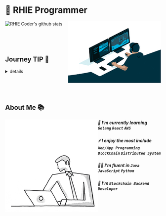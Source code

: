 # 🐺 RHIE Programmer

<img align="right" alt="GIF" src="https://github.com/RHIE-coder/RHIE-coder/blob/main/asset/programming.gif?raw=true" width="300" height="200" />

![RHIE Coder's github stats](https://github-readme-stats.vercel.app/api?username=RHIE-coder&show_icons=true&theme=radical)

<br/><br/><br/>

## Journey TIP 🧭

<details>
<summary>details</summary>

You can find my work by searching in the [`Repositories tab's`](https://github.com/RHIE-coder?tab=repositories) search bar. 

 - [Searching for repositories](https://docs.github.com/en/search-github/searching-on-github/searching-for-repositories)
 - [Searching topics](https://docs.github.com/en/search-github/searching-on-github/searching-topics)
 - [Understanding the search syntax](https://docs.github.com/en/search-github/getting-started-with-searching-on-github/understanding-the-search-syntax)
 - [Troubleshooting search queries](https://docs.github.com/en/search-github/getting-started-with-searching-on-github/troubleshooting-search-queries)

| Search Examples | Description |
|:---:|:---:|
| *NOT* `deprecated` *in:topics* | find repositories exclude `deprecated`|
| *NOT* `contribution` *NOT* `deprecated` *NOT* `corporate` *in:topics* | find repositories exclude `contribution`, `deprecated` and `corporate` |
| `type-demo` `status-inprogress` *in:topics* | find demo and ongoing repositories |
| `type-demo` *OR* `type-service` *OR* `type-research` *in:topics*| find repositories that are demo or service or research |

**[more quick searching](./docs/quicksearch.txt)**

My GitHub is categorized as follows:

#### @PROJECT TYPE(`type-*`)
> - `type-demo`: demonstrations, prototypes
> - `type-service`: practical programs for solving real-world problems
> - `type-library`: modules(a.k.a utilities, libraries) for development
> - `type-framework`: frameworks
> - `type-boilerplate`: boilerplates
> - `type-shed`: to store resources which useful simple codes, scripts and contents etc.
> - `type-algorithm`: to implement practical algorithms
> - `type-research`: analysis and study of technical standards, open source and programming languages, etc.

#### @STATUS(`status-*`)

> ##### INACTIVE STATUS
>> - `status-planning`: planning is not finished yet
>> - `status-pending`: finish planning, but not started yet
>> - `status-revoke`: discarded because of needless now, will be set `deprecated` 


> ##### ACTIVE STATUS
>> - `status-inprogress`: in progress, under developing
>> - `status-pause`: just pause temporarily
>> - `status-stop`: occured critical issue, need re-planning, will be go `status-planning` again
>> - `status-watching`: waitting for event or result
>> - `status-review`: review before done
>> - `status-done`: completed, under maintenance, no more new features

#### @MORE INFORMATION
> - `deprecated`: not managed anymore, revoked, so don't look at it
> - `introduction`: just for introduce using markdown
> - `contribution`: contributing to the development ecosystem (need status for detail)
> - `corporate`: work for a company (maybe most of all is private)
> - `event`: run an event (need status for detail)

</details>

<br/><br/><br/>

## About Me 📚

<img align="left" alt="GIF" src="https://github.com/RHIE-coder/RHIE-coder/blob/main/asset/better-better.gif?raw=true" width="300" height="300" />

##### 📖 I’m currently learning `Golang` `React` `AWS`

##### ⚡️ I enjoy the most include `Web/App Programming` `BlockChain` `Distributed System`

##### 👨‍💻 I’m fluent in `Java` `JavaScript` `Python`

##### 🌱 I'm `Blockchain Backend Developer`


